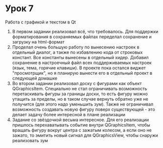 # Урок 7
Работа с графикой и текстом в Qt

1. В первом задании реализовал всё, что требовалось. Для поддержки форматирования в сохраняемых файлах переделал сохранение и загрузку на html-формат  
2. Проделал очень большую работу по вынесению настроек в отдельный диалог, а также по избавлению кода от строковых констант. Все константы вынесены в отдельный хидер. Добавил сохранение в настроечный файл всех поддерживаемых настроек (язык, тема, горячие клавиши). В проекте пока остался виджет "просмотрщик", но я планирую вынести его в отдельный проект в следующей домашке  
3. Во втором задании реализовал доску с фигурами как объект QGraphicsItem. Специально не стал ограничивать возможность перетаскивать фигуры за границы доски, то есть фигуру можно утащить за пределы, но в таком случае вернуть обратно уже не получится (для этого надо уменьшить зум). Также не ограничивал возможность создавать новую фигуру поверх существующей - это делает задачу более интересной в плане реализации  
4. Задание со звёздочкой весьма интересное. Для его реализации пришлось перехаватывать событие внутри QGraphicsItem, чтобы вращать фигуру вокруг центра с зажатым колесом, а если оно не зажато, то эмитить новый сигнал для QGraphicsView, чтобы снаружи реализовать зум
